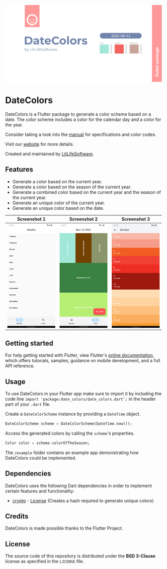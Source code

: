 ![DateColors Banner][banner]

# DateColors

DateColors is a Flutter package to generate a color scheme based on a date. The
color scheme includes a color for the calendar day and a color for the year.

Consider taking a look into the [manual][manual] for specifications and color
codes.

Visit our [website][website] for more details.

Created and maintained by [LitLifeSoftware][github].

## Features

- Generate a color based on the current year.
- Generate a color based on the season of the current year.
- Generate a combined color based on the current year and the season of the current year.
- Generate an unique color of the current year.
- Generate an unique color based on the date.

| Screenshot 1       | Screenshot 2       | Screenshot 3       |
| ------------------ | ------------------ | ------------------ |
| ![1][screenshot_1] | ![2][screenshot_2] | ![3][screenshot_3] |

## Getting started

For help getting started with Flutter, view Flutter's
[online documentation](https://flutter.dev/docs), which offers tutorials,
samples, guidance on mobile development, and a full API reference.

## Usage

To use DateColors in your Flutter app make sure to import it by including the
code line `import 'package:date_colors/date_colors.dart';` in the header part
of your `.dart` file.

Create a `DateColorScheme` instance by providing a `DateTime` object.

```dart
DateColorScheme scheme = DateColorScheme(DateTime.now());
```

Access the generated colors by calling the `scheme`'s properties.

```dart
Color color = scheme.colorOfTheSeason;
```

The `/example` folder contains an example app demonstrating how DateColors could be implemented.

## Dependencies

DateColors uses the following Dart dependencies in order to implement certain
features and functionality:

- [crypto][d1_link] - [License][d1_lic] (Creates a hash required to generate unique colors)

## Credits

DateColors is made possible thanks to the Flutter Project.

## License

The source code of this repository is distributed under the
**BSD 3-Clause** license as specified in the `LICENSE` file.

[website]: https://litlifesoftware.github.io
[pub]: https://pub.dev/packages/date_colors
[github]: https://www.github.com/litlifesoftware/
[banner]: assets/img/Banner_Large.png
[screenshot_1]: assets/img/Screenshot_1.png
[screenshot_2]: assets/img/Screenshot_2.png
[screenshot_3]: assets/img/Screenshot_3.png
[manual]: assets/doc/DateColors_Manual.pdf
[badge_pub]: https://img.shields.io/pub/v/date_colors.svg
[d1_link]: https://pub.dev/packages/crypto
[d1_lic]: https://pub.dev/packages/crypto/license
